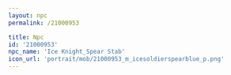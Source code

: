 ```yaml
---
layout: npc
permalink: /21000953

title: Npc
id: '21000953'
npc_name: 'Ice Knight_Spear Stab'
icon_url: 'portrait/mob/21000953_m_icesoldierspearblue_p.png'
---
```

